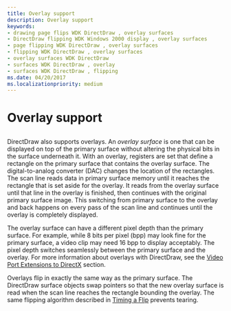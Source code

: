 ```yaml
---
title: Overlay support
description: Overlay support
keywords:
- drawing page flips WDK DirectDraw , overlay surfaces
- DirectDraw flipping WDK Windows 2000 display , overlay surfaces
- page flipping WDK DirectDraw , overlay surfaces
- flipping WDK DirectDraw , overlay surfaces
- overlay surfaces WDK DirectDraw
- surfaces WDK DirectDraw , overlay
- surfaces WDK DirectDraw , flipping
ms.date: 04/20/2017
ms.localizationpriority: medium
---
```


# Overlay support


## <span id="ddk_overlay_support_gg"></span><span id="DDK_OVERLAY_SUPPORT_GG"></span>


DirectDraw also supports overlays. An *overlay surface* is one that can be displayed on top of the primary surface without altering the physical bits in the surface underneath it. With an overlay, registers are set that define a rectangle on the primary surface that contains the overlay surface. The digital-to-analog converter (DAC) changes the location of the rectangles. The scan line reads data in primary surface memory until it reaches the rectangle that is set aside for the overlay. It reads from the overlay surface until that line in the overlay is finished, then continues with the original primary surface image. This switching from primary surface to the overlay and back happens on every pass of the scan line and continues until the overlay is completely displayed.

The overlay surface can have a different pixel depth than the primary surface. For example, while 8 bits per pixel (bpp) may look fine for the primary surface, a video clip may need 16 bpp to display acceptably. The pixel depth switches seamlessly between the primary surface and the overlay. For more information about overlays with DirectDraw, see the [Video Port Extensions to DirectX](video-port-extensions-to-directx.md) section.

Overlays flip in exactly the same way as the primary surface. The DirectDraw surface objects swap pointers so that the new overlay surface is read when the scan line reaches the rectangle bounding the overlay. The same flipping algorithm described in [Timing a Flip](timing-a-flip.md) prevents tearing.

 

 





